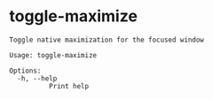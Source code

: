 # toggle-maximize

```
Toggle native maximization for the focused window

Usage: toggle-maximize

Options:
  -h, --help
          Print help

```
